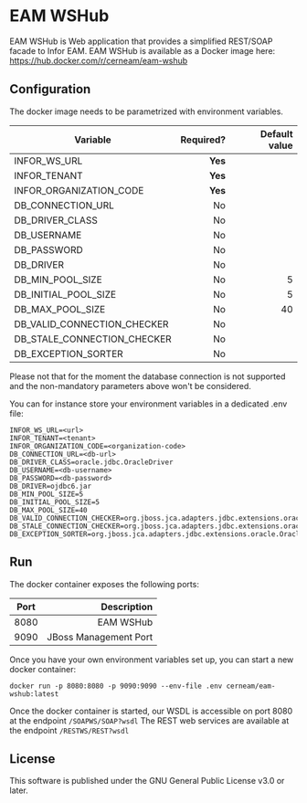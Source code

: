 # EAM WSHub
EAM WSHub is Web application that provides a simplified REST/SOAP facade to Infor EAM. 
EAM WSHub is available as a Docker image here: https://hub.docker.com/r/cerneam/eam-wshub

## Configuration
The docker image needs to be parametrized with environment variables.



| Variable        | Required?  | Default value |
| ------------- | -----:|---------:|
| INFOR_WS_URL           | **Yes** |  |
| INFOR_TENANT         | **Yes** |  |
| INFOR_ORGANIZATION_CODE         | **Yes** |  |
| DB_CONNECTION_URL   | No |  |
| DB_DRIVER_CLASS   | No |  |
| DB_USERNAME   | No |  |
| DB_PASSWORD   | No |  |
| DB_DRIVER   | No |  |
| DB_MIN_POOL_SIZE   | No | 5 |
| DB_INITIAL_POOL_SIZE   | No | 5 |
| DB_MAX_POOL_SIZE   | No | 40 |
| DB_VALID_CONNECTION_CHECKER   | No |  |
| DB_STALE_CONNECTION_CHECKER   | No |  |
| DB_EXCEPTION_SORTER   | No |  |

Please not that for the moment the database connection is not supported and the non-mandatory parameters above won't be considered.

You can for instance store your environment variables in a dedicated .env file:

```
INFOR_WS_URL=<url>
INFOR_TENANT=<tenant>
INFOR_ORGANIZATION_CODE=<organization-code>
DB_CONNECTION_URL=<db-url>
DB_DRIVER_CLASS=oracle.jdbc.OracleDriver
DB_USERNAME=<db-username>
DB_PASSWORD=<db-password>
DB_DRIVER=ojdbc6.jar
DB_MIN_POOL_SIZE=5
DB_INITIAL_POOL_SIZE=5
DB_MAX_POOL_SIZE=40
DB_VALID_CONNECTION_CHECKER=org.jboss.jca.adapters.jdbc.extensions.oracle.OracleValidConnectionChecker
DB_STALE_CONNECTION_CHECKER=org.jboss.jca.adapters.jdbc.extensions.oracle.OracleStaleConnectionChecker
DB_EXCEPTION_SORTER=org.jboss.jca.adapters.jdbc.extensions.oracle.OracleExceptionSorter
```


## Run

The docker container exposes the following ports:

| Port        | Description  |
| ------------- | -----:|
| 8080          | EAM WSHub | 
| 9090          | JBoss Management Port |

Once you have your own environment variables set up, you can start a new docker container:
```
docker run -p 8080:8080 -p 9090:9090 --env-file .env cerneam/eam-wshub:latest
``` 

Once the docker container is started, our WSDL is accessible on port 8080 at the endpoint `/SOAPWS/SOAP?wsdl`
The REST web services are available at the endpoint `/RESTWS/REST?wsdl`

## License
This software is published under the GNU General Public License v3.0 or later.